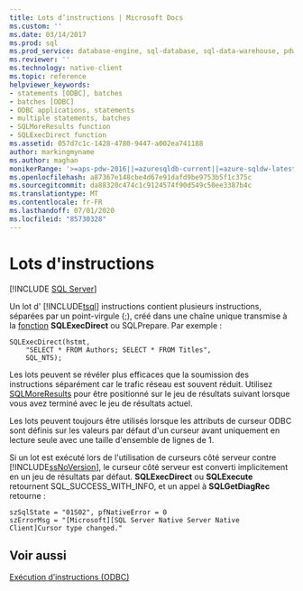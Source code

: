 ```yaml
---
title: Lots d’instructions | Microsoft Docs
ms.custom: ''
ms.date: 03/14/2017
ms.prod: sql
ms.prod_service: database-engine, sql-database, sql-data-warehouse, pdw
ms.reviewer: ''
ms.technology: native-client
ms.topic: reference
helpviewer_keywords:
- statements [ODBC], batches
- batches [ODBC]
- ODBC applications, statements
- multiple statements, batches
- SQLMoreResults function
- SQLExecDirect function
ms.assetid: 057d7c1c-1428-4780-9447-a002ea741188
author: markingmyname
ms.author: maghan
monikerRange: '>=aps-pdw-2016||=azuresqldb-current||=azure-sqldw-latest||>=sql-server-2016||=sqlallproducts-allversions||>=sql-server-linux-2017||=azuresqldb-mi-current'
ms.openlocfilehash: a87367e148cbe4d67e91dafd9be9753b5f1c375c
ms.sourcegitcommit: da88320c474c1c9124574f90d549c50ee3387b4c
ms.translationtype: MT
ms.contentlocale: fr-FR
ms.lasthandoff: 07/01/2020
ms.locfileid: "85730328"
---
```

# <a name="batches-of-statements"></a>Lots d'instructions
[!INCLUDE [SQL Server](../../../includes/applies-to-version/sql-asdb-asdbmi-asdw-pdw.md)]

  Un lot d' [!INCLUDE[tsql](../../../includes/tsql-md.md)] instructions contient plusieurs instructions, séparées par un point-virgule (;), créé dans une chaîne unique transmise à la [fonction](https://go.microsoft.com/fwlink/?LinkId=59360) **SQLExecDirect** ou SQLPrepare. Par exemple :  
  
```  
SQLExecDirect(hstmt,   
    "SELECT * FROM Authors; SELECT * FROM Titles",  
    SQL_NTS);  
```  
  
 Les lots peuvent se révéler plus efficaces que la soumission des instructions séparément car le trafic réseau est souvent réduit. Utilisez [SQLMoreResults](../../../relational-databases/native-client-odbc-api/sqlmoreresults.md) pour être positionné sur le jeu de résultats suivant lorsque vous avez terminé avec le jeu de résultats actuel.  
  
 Les lots peuvent toujours être utilisés lorsque les attributs de curseur ODBC sont définis sur les valeurs par défaut d'un curseur avant uniquement en lecture seule avec une taille d'ensemble de lignes de 1.  
  
 Si un lot est exécuté lors de l'utilisation de curseurs côté serveur contre [!INCLUDE[ssNoVersion](../../../includes/ssnoversion-md.md)], le curseur côté serveur est converti implicitement en un jeu de résultats par défaut. **SQLExecDirect** ou **SQLExecute** retournent SQL_SUCCESS_WITH_INFO, et un appel à **SQLGetDiagRec** retourne :  
  
```  
szSqlState = "01S02", pfNativeError = 0  
szErrorMsg = "[Microsoft][SQL Server Native Server Native Client]Cursor type changed."  
```  
  
## <a name="see-also"></a>Voir aussi  
 [Exécution d’instructions &#40;ODBC&#41;](../../../relational-databases/native-client-odbc-queries/executing-statements/executing-statements-odbc.md)  
  
  
